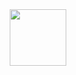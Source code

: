 <div align="center"> 

<img src="https://files.catbox.moe/zdowt7.png" width="100" height="100" />

</div> 
